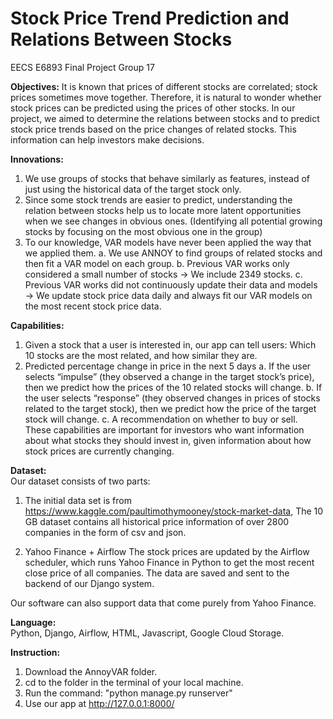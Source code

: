 # Stock Price Trend Prediction and Relations Between Stocks
EECS E6893 Final Project
Group 17

**Objectives:**
  It is known that prices of different stocks are correlated; stock prices sometimes move together. Therefore, it is natural to wonder whether stock prices can be predicted using the prices of other stocks. In our project, we aimed to determine the relations between stocks and to predict stock price trends based on the price changes of related stocks. This information can help investors make decisions.

**Innovations:**
1. We use groups of stocks that behave similarly as features, instead of just using the historical data of the target stock only.
2. Since some stock trends are easier to predict, understanding the relation between stocks help us to locate more latent opportunities when we see changes in obvious ones. (Identifying all potential growing stocks by focusing on the most obvious one in the group)
3. To our knowledge, VAR models have never been applied the way that we applied them.
  a. We use ANNOY to find groups of related stocks and then fit a VAR model on each group.
  b. Previous VAR works only considered a small number of stocks → We include 2349 stocks.
  c. Previous VAR works did not continuously update their data and models → We update stock price data daily and always fit our VAR models on the most recent stock price data.

**Capabilities:**
1. Given a stock that a user is interested in, our app can tell users:
  Which 10 stocks are the most related, and how similar they are.
2. Predicted percentage change in price in the next 5 days
  a. If the user selects “impulse” (they observed a change in the target stock’s price), then we predict how the prices of the 10 related stocks will change.
  b. If the user selects “response” (they observed changes in prices of stocks related to the target stock), then we predict how the price of the target stock will change.
  c. A recommendation on whether to buy or sell.
These capabilities are important for investors who want information about what stocks they should invest in, given information about how stock prices are currently changing.

**Dataset:** \
Our dataset consists of two parts:
1. The initial data set is from https://www.kaggle.com/paultimothymooney/stock-market-data, The 10 GB dataset contains all historical price information of over 2800 companies in the form of csv and json.

2. Yahoo Finance + Airflow
The stock prices are updated by the Airflow scheduler, which runs Yahoo Finance in Python to get the most recent close price of all companies. The data are saved and sent to the backend of our Django system.

Our software can also support data that come purely from Yahoo Finance.


**Language:** \
Python, Django, Airflow, HTML, Javascript, Google Cloud Storage.

**Instruction:**
  1. Download the AnnoyVAR folder.
  2. cd to the folder in the terminal of your local machine.
  3. Run the command: "python manage.py runserver"
  4. Use our app at http://127.0.0.1:8000/

